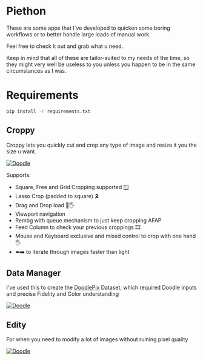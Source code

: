 # Piethon
These are some apps that I´ve developed to quicken some boring workflows or to better handle large loads of manual work.

Feel free to check it out and grab what u need. 

Keep in mind that all of these are tailor-suited to my needs of the time, so they might very well be useless to you unless you happen to be in the same circumstances as I was.

# Requirements
```bash
pip install -r requirements.txt
```

## Croppy
Croppy lets you quickly cut and crop any type of image and resize it you the size u want.

<p>
  <a href="assets/Croppy480.gif">
    <img src="assets/Croppy480.gif" alt="Doodle">
    </a>
</p>

Supports:

- Square, Free and Grid Cropping supported 🪟
- Lasso Crop (padded to square) 🎗️
- Drag and Drop load 👊🖐️
- Viewport navigation 
- Rembg with queue mechanism to just keep cropping AFAP 
- Feed Column to check your previous croppings 🎞️
- Mouse and Keyboard exclusive and mixed control to crop with one hand🖐
- ⬅️➡️ to iterate through images faster than light

## Data Manager

I've used this to create the [DoodlePix](https://github.com/Scaryplasmon/DoodlePix) Dataset, which required Doodle inputs and precise Fidelity and Color understanding

<p>
  <a href="assets/Managery480.gif">
    <img src="assets/Managery480.gif" alt="Doodle">
    </a>
</p>


## Edity

For when you need to modify a lot of images without ruining pixel quality

<p>
  <a href="assets/Edity480.gif">
    <img src="assets/Edity480.gif" alt="Doodle">
    </a>
</p>
